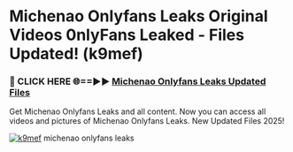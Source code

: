 # Michenao Onlyfans Leaks Original Videos 0nlyFans Leaked - Files Updated! (k9mef)

<h3>🔴 CLICK HERE 🌐==►► <a href="https://tinyurl.com/ms9xzufz" rel="nofollow">Michenao Onlyfans Leaks Updated Files</a></h3>

Get Michenao Onlyfans Leaks and all content. Now you can access all videos and pictures of Michenao Onlyfans Leaks. New Updated Files 2025!

[![k9mef](https://i.imgur.com/PQ7UWWw.gif)](https://tinyurl.com/ms9xzufz)
michenao onlyfans leaks